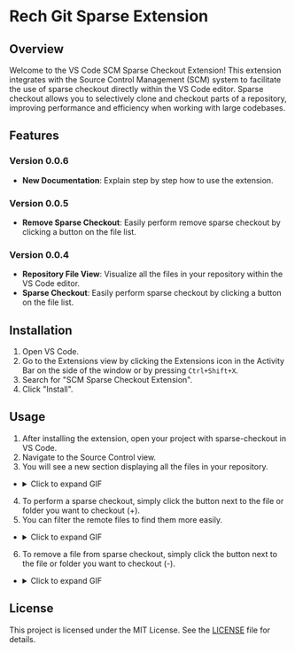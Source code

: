 # Rech Git Sparse Extension

## Overview

Welcome to the VS Code SCM Sparse Checkout Extension! This extension integrates with the Source Control Management (SCM) system to facilitate the use of sparse checkout directly within the VS Code editor. Sparse checkout allows you to selectively clone and checkout parts of a repository, improving performance and efficiency when working with large codebases.

## Features

### Version 0.0.6

- **New Documentation**: Explain step by step how to use the extension.

### Version 0.0.5

- **Remove Sparse Checkout**: Easily perform remove sparse checkout by clicking a button on the file list.

### Version 0.0.4

- **Repository File View**: Visualize all the files in your repository within the VS Code editor.
- **Sparse Checkout**: Easily perform sparse checkout by clicking a button on the file list.

## Installation

1. Open VS Code.
2. Go to the Extensions view by clicking the Extensions icon in the Activity Bar on the side of the window or by pressing `Ctrl+Shift+X`.
3. Search for "SCM Sparse Checkout Extension".
4. Click "Install".

## Usage

1. After installing the extension, open your project with sparse-checkout in VS Code.
2. Navigate to the Source Control view.
3. You will see a new section displaying all the files in your repository.
* <details>
    <summary>Click to expand GIF</summary>
    <div align="center">
        <img src="https://github.com/RechInformatica/rech-git-sparse-scm/raw/master/docs/gifs/using.gif" width="1680" alt="Using">
    </div>
</details>


4. To perform a sparse checkout, simply click the button next to the file or folder you want to checkout (+).
5. You can filter the remote files to find them more easily.
* <details>
    <summary>Click to expand GIF</summary>
    <div align="center">
        <img src="https://github.com/RechInformatica/rech-git-sparse-scm/raw/master/docs/gifs/adding.gif" width="1680" alt="Adding">
    </div>
</details>

6. To remove a file from sparse checkout, simply click the button next to the file or folder you want to checkout (-).
* <details>
    <summary>Click to expand GIF</summary>
    <div align="center">
        <img src="https://github.com/RechInformatica/rech-git-sparse-scm/raw/master/docs/gifs/removing.gif" width="1680" alt="Removing">
    </div>
</details>

## License

This project is licensed under the MIT License. See the [LICENSE](LICENSE) file for details.
